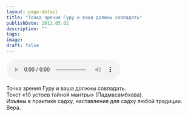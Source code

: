 ```yaml
---
layout: page-detail
title: "Точка зрения Гуру и ваша должны совпадать"
publishDate: 2011.05.02
description: ""
tags:
image:
draft: false
---
```


<audio title="2011.05.02 - Точка зрения Гуру и ваша должны совпадать.mp3" src="https://filer-api.advayta.org/v1.0/public/files/72953" controls=""></audio>

 Точка зрения Гуру и ваша должны совпадать.   
 Текст «10 устоев тайной мантры» (Падмасамбхава).   
 Изъяны в практике садху, наставления для садху любой традиции. Вера.  

  
